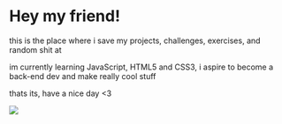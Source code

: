 # Hey my friend! 

this is the place where i save my projects, challenges, exercises, and random shit at

im currently learning JavaScript, HTML5 and CSS3, i aspire to become a back-end dev and make really cool stuff 

thats its, have a nice day <3


![](https://github.com/maybeAbdullah/readmeimg/blob/main/367196123c0d737be0b9699698d80a4f-2.jpg)


